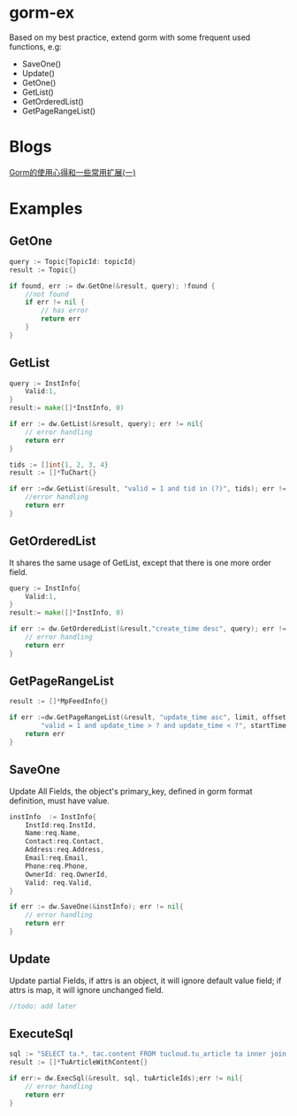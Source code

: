 # gorm-ex
Based on my best practice, extend gorm with some frequent used functions, e.g:
- SaveOne()
- Update()
- GetOne()
- GetList()
- GetOrderedList()
- GetPageRangeList()

# Blogs
[Gorm的使用心得和一些常用扩展(一)](https://ksloveyuan.github.io/post/gorm_extension_1/)

# Examples
## GetOne
```go
query := Topic{TopicId: topicId}
result := Topic{}

if found, err := dw.GetOne(&result, query); !found {
	//not found
    if err != nil {
    	// has error
        return err
    }
}

```

## GetList
```go
query := InstInfo{
    Valid:1,
}
result:= make([]*InstInfo, 0)

if err := dw.GetList(&result, query); err != nil{
    // error handling
    return err
}
```

```go
tids := []int{1, 2, 3, 4}
result := []*TuChart{}

if err :=dw.GetList(&result, "valid = 1 and tid in (?)", tids); err != nil{
    //error handling
    return err
}
```

## GetOrderedList
It shares the same usage of GetList, except that there is one more order field.

```go
query := InstInfo{
    Valid:1,
}
result:= make([]*InstInfo, 0)

if err := dw.GetOrderedList(&result,"create_time desc", query); err != nil{
    // error handling
    return err
}
```

## GetPageRangeList
```go
result := []*MpFeedInfo{}

if err :=dw.GetPageRangeList(&result, "update_time asc", limit, offset,
        "valid = 1 and update_time > ? and update_time < ?", startTime, endTime);err != nil{
    return err
}
```

## SaveOne
Update All Fields, the object's primary_key, defined in gorm format definition, must have value.

```go
instInfo  := InstInfo{
    InstId:req.InstId,
    Name:req.Name,
    Contact:req.Contact,
    Address:req.Address,
    Email:req.Email,
    Phone:req.Phone,
    OwnerId: req.OwnerId,
    Valid: req.Valid,
}

if err := dw.SaveOne(&instInfo); err != nil{
    // error handling
    return err
}
```

## Update
Update partial Fields, if attrs is an object, it will ignore default value field; if attrs is map, it will ignore unchanged field.

```go
//todo: add later
```

## ExecuteSql

```go
sql := "SELECT ta.*, tac.content FROM tucloud.tu_article ta inner join tucloud.tu_article_content tac on ta.article_id = tac.article_id and ta.valid = 1 and ta.article_id in (?)"
result := []*TuArticleWithContent{}

if err:= dw.ExecSql(&result, sql, tuArticleIds);err != nil{
    // error handling
    return err
}

```
